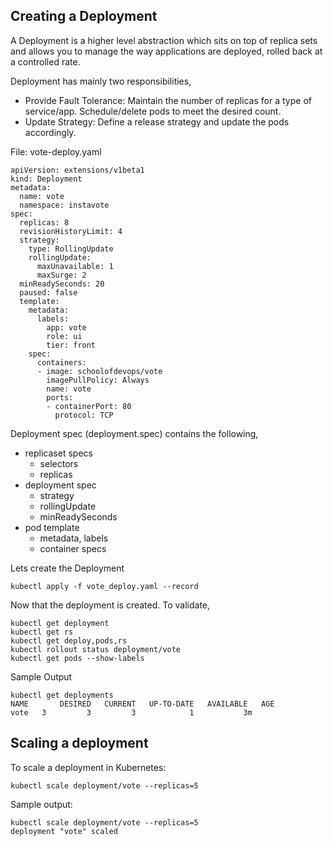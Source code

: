 ## Creating a Deployment

A Deployment is a higher level abstraction which sits on top of replica sets and allows you to manage the way applications are deployed, rolled back at a controlled rate.

Deployment has mainly two responsibilities,

  * Provide Fault Tolerance: Maintain the number of replicas for a type of service/app. Schedule/delete pods to meet the desired count.
  * Update Strategy: Define a release strategy and update the pods accordingly.


File: vote-deploy.yaml

```
apiVersion: extensions/v1beta1
kind: Deployment
metadata:
  name: vote
  namespace: instavote
spec:
  replicas: 8
  revisionHistoryLimit: 4
  strategy:
    type: RollingUpdate
    rollingUpdate:
      maxUnavailable: 1
      maxSurge: 2
  minReadySeconds: 20
  paused: false
  template:
    metadata:
      labels:
        app: vote
        role: ui
        tier: front
    spec:
      containers:
      - image: schoolofdevops/vote
        imagePullPolicy: Always
        name: vote
        ports:
        - containerPort: 80
          protocol: TCP
```

Deployment spec (deployment.spec) contains the following,

  * replicaset specs
    * selectors  
    * replicas  
  * deployment spec
    * strategy
    * rollingUpdate
    * minReadySeconds
  * pod template
    * metadata, labels
    * container specs



Lets  create the Deployment
```
kubectl apply -f vote_deploy.yaml --record
```

Now that the deployment is created. To validate,

```
kubectl get deployment
kubectl get rs
kubectl get deploy,pods,rs
kubectl rollout status deployment/vote
kubectl get pods --show-labels
```
Sample Output
```
kubectl get deployments
NAME       DESIRED   CURRENT   UP-TO-DATE   AVAILABLE   AGE
vote   3         3         3            1           3m
```


## Scaling a deployment  

To scale a deployment in Kubernetes:

```
kubectl scale deployment/vote --replicas=5
```

Sample output:
```
kubectl scale deployment/vote --replicas=5
deployment "vote" scaled
```
